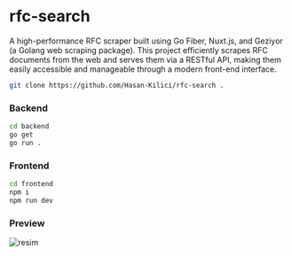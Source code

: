 # rfc-search
A high-performance RFC scraper built using Go Fiber, Nuxt.js, and Geziyor (a Golang web scraping package). This project efficiently scrapes RFC documents from the web and serves them via a RESTful API, making them easily accessible and manageable through a modern front-end interface.

```sh
git clone https://github.com/Hasan-Kilici/rfc-search .
```

### Backend
```sh
cd backend
go get
go run .
```

### Frontend
```sh
cd frontend
npm i
npm run dev
```

### Preview
![resim](https://github.com/user-attachments/assets/0de95480-94a1-4a4d-b1b7-3de180a0c33b)
